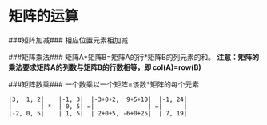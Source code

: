 矩阵的运算
===========

###矩阵加减###
相应位置元素相加减

###矩阵乘法###
矩阵A\*矩阵B=矩阵A的行\*矩阵B的列元素的和。
**注意：矩阵的乘法要求矩阵A的列数与矩阵B的行数相等，即 col(A)=row(B)**

###矩阵数乘###
一个数乘以一个矩阵=该数\*矩阵的每个元素

    |3,  1, 2|    |-1, 3|  |-3+0+2,  9+5+10|  |-1, 24|
    |        | *  | 0, 5| =|               | =|      |
    |-2, 0, 5|    | 1, 5|  | 2+0+5, -6+0+25|  | 7, 19|
